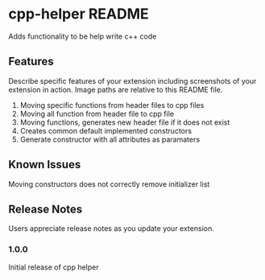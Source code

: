 # cpp-helper README

Adds functionality to be help write c++ code

## Features

Describe specific features of your extension including screenshots of your extension in action. Image paths are relative to this README file.

1. Moving specific functions from header files to cpp files
2. Moving all function from header file to cpp file
3. Moving functions, generates new header file if it does not exist
4. Creates common default implemented constructors
5. Generate constructor with all attributes as paramaters



## Known Issues

Moving constructors does not correctly remove initializer list

## Release Notes

Users appreciate release notes as you update your extension.

### 1.0.0

Initial release of cpp helper

